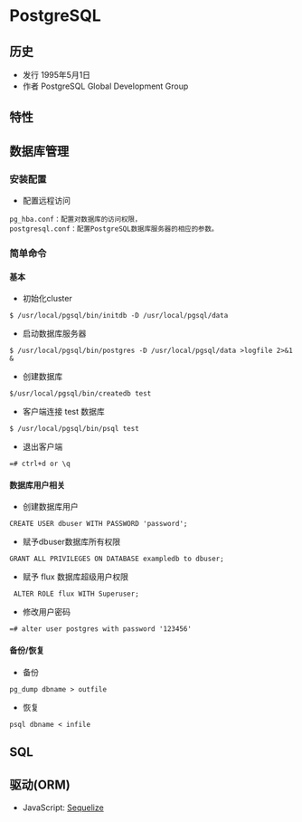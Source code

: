 # PostgreSQL

## 历史
* 发行 1995年5月1日
* 作者 PostgreSQL Global Development Group

## 特性

## 数据库管理

### 安装配置
* 配置远程访问
```shell
pg_hba.conf：配置对数据库的访问权限，
postgresql.conf：配置PostgreSQL数据库服务器的相应的参数。
```

### 简单命令

#### 基本
* 初始化cluster
```shell
$ /usr/local/pgsql/bin/initdb -D /usr/local/pgsql/data
```
* 启动数据库服务器
```shell
$ /usr/local/pgsql/bin/postgres -D /usr/local/pgsql/data >logfile 2>&1 &
```
* 创建数据库
```shell
$/usr/local/pgsql/bin/createdb test
```
* 客户端连接 test 数据库
```shell
$ /usr/local/pgsql/bin/psql test
```
* 退出客户端
```shell
=# ctrl+d or \q
```

#### 数据库用户相关


* 创建数据库用户
```shell
CREATE USER dbuser WITH PASSWORD 'password';
```

* 赋予dbuser数据库所有权限
```shell
GRANT ALL PRIVILEGES ON DATABASE exampledb to dbuser;
```
* 赋予 flux 数据库超级用户权限
```shell
 ALTER ROLE flux WITH Superuser;
```
* 修改用户密码
```shell 
=# alter user postgres with password '123456'
``` 

#### 备份/恢复
* 备份
```shell
pg_dump dbname > outfile
```
* 恢复
```shell
psql dbname < infile
```

## SQL

## 驱动(ORM)
* JavaScript:  [Sequelize](http://docs.sequelizejs.com/en/latest/)
